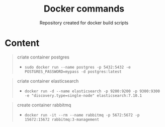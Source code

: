 <h1 align="center"> Docker commands </h1>

<p align="center"> Repository created for docker build scripts </p>

# Content

> criate container postgres 
> - `sudo docker run --name postgres -p 5432:5432 -e POSTGRES_PASSWORD=mypass -d postgres:latest` 

> criate container elasticsearch
> - `docker run -d --name elasticsearch -p 9200:9200 -p 9300:9300 -e "discovery.type=single-node" elasticsearch:7.10.1`

> create container rabbitmq
> - `docker run -it --rm --name rabbitmq -p 5672:5672 -p 15672:15672 rabbitmq:3-management`
